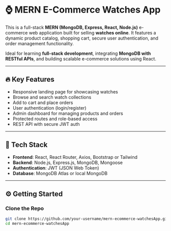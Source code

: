 # ⌚ MERN E-Commerce Watches App

This is a full-stack **MERN (MongoDB, Express, React, Node.js)** e-commerce web application built for selling **watches online**. It features a dynamic product catalog, shopping cart, secure user authentication, and order management functionality.

Ideal for learning **full-stack development**, integrating **MongoDB with RESTful APIs**, and building scalable e-commerce solutions using React.

---

## 🔥 Key Features

- Responsive landing page for showcasing watches
- Browse and search watch collections
- Add to cart and place orders
- User authentication (login/register)
- Admin dashboard for managing products and orders
- Protected routes and role-based access
- REST API with secure JWT auth

---

## 🧰 Tech Stack

- **Frontend**: React, React Router, Axios, Bootstrap or Tailwind
- **Backend**: Node.js, Express.js, MongoDB, Mongoose
- **Authentication**: JWT (JSON Web Token)
- **Database**: MongoDB Atlas or local MongoDB

---

## ⚙️ Getting Started

### Clone the Repo

```bash
git clone https://github.com/your-username/mern-ecommerce-watchesApp.git
cd mern-ecommerce-watchesApp
